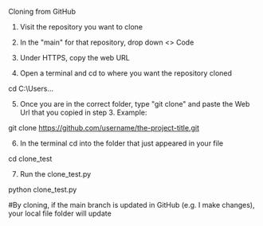 Cloning from GitHub

1. Visit the repository you want to clone
2. In the "main" for that repository, drop down <> Code
3. Under HTTPS, copy the web URL

4. Open a terminal and cd to where you want the repository cloned

cd C:\Users\...

5. Once you are in the correct folder, type "git clone" and paste the Web Url that you copied in step 3. Example:

git clone https://github.com/username/the-project-title.git

6. In the terminal cd into the folder that just appeared in your file

cd clone_test

7. Run the clone_test.py

python clone_test.py


#By cloning, if the main branch is updated in GitHub (e.g. I make changes), your local file folder will update

